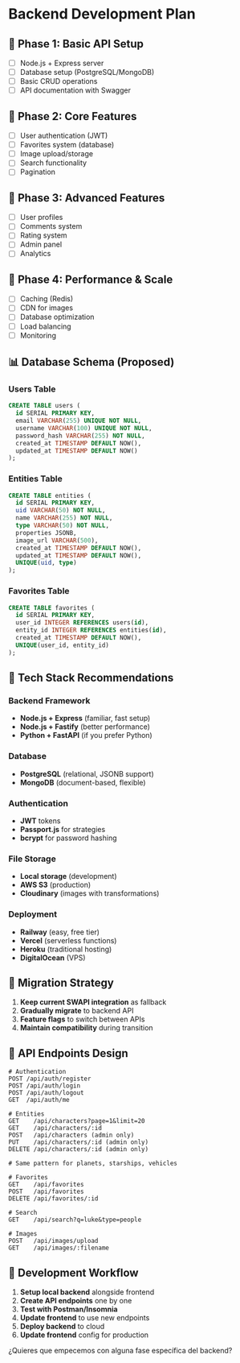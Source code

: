 # Backend Development Plan

## 🎯 Phase 1: Basic API Setup
- [ ] Node.js + Express server
- [ ] Database setup (PostgreSQL/MongoDB)
- [ ] Basic CRUD operations
- [ ] API documentation with Swagger

## 🎯 Phase 2: Core Features
- [ ] User authentication (JWT)
- [ ] Favorites system (database)
- [ ] Image upload/storage
- [ ] Search functionality
- [ ] Pagination

## 🎯 Phase 3: Advanced Features
- [ ] User profiles
- [ ] Comments system
- [ ] Rating system
- [ ] Admin panel
- [ ] Analytics

## 🎯 Phase 4: Performance & Scale
- [ ] Caching (Redis)
- [ ] CDN for images
- [ ] Database optimization
- [ ] Load balancing
- [ ] Monitoring

## 📊 Database Schema (Proposed)

### Users Table
```sql
CREATE TABLE users (
  id SERIAL PRIMARY KEY,
  email VARCHAR(255) UNIQUE NOT NULL,
  username VARCHAR(100) UNIQUE NOT NULL,
  password_hash VARCHAR(255) NOT NULL,
  created_at TIMESTAMP DEFAULT NOW(),
  updated_at TIMESTAMP DEFAULT NOW()
);
```

### Entities Table
```sql
CREATE TABLE entities (
  id SERIAL PRIMARY KEY,
  uid VARCHAR(50) NOT NULL,
  name VARCHAR(255) NOT NULL,
  type VARCHAR(50) NOT NULL,
  properties JSONB,
  image_url VARCHAR(500),
  created_at TIMESTAMP DEFAULT NOW(),
  updated_at TIMESTAMP DEFAULT NOW(),
  UNIQUE(uid, type)
);
```

### Favorites Table
```sql
CREATE TABLE favorites (
  id SERIAL PRIMARY KEY,
  user_id INTEGER REFERENCES users(id),
  entity_id INTEGER REFERENCES entities(id),
  created_at TIMESTAMP DEFAULT NOW(),
  UNIQUE(user_id, entity_id)
);
```

## 🔧 Tech Stack Recommendations

### Backend Framework
- **Node.js + Express** (familiar, fast setup)
- **Node.js + Fastify** (better performance)
- **Python + FastAPI** (if you prefer Python)

### Database
- **PostgreSQL** (relational, JSONB support)
- **MongoDB** (document-based, flexible)

### Authentication
- **JWT** tokens
- **Passport.js** for strategies
- **bcrypt** for password hashing

### File Storage
- **Local storage** (development)
- **AWS S3** (production)
- **Cloudinary** (images with transformations)

### Deployment
- **Railway** (easy, free tier)
- **Vercel** (serverless functions)
- **Heroku** (traditional hosting)
- **DigitalOcean** (VPS)

## 🚀 Migration Strategy

1. **Keep current SWAPI integration** as fallback
2. **Gradually migrate** to backend API
3. **Feature flags** to switch between APIs
4. **Maintain compatibility** during transition

## 📝 API Endpoints Design

```
# Authentication
POST /api/auth/register
POST /api/auth/login
POST /api/auth/logout
GET  /api/auth/me

# Entities
GET    /api/characters?page=1&limit=20
GET    /api/characters/:id
POST   /api/characters (admin only)
PUT    /api/characters/:id (admin only)
DELETE /api/characters/:id (admin only)

# Same pattern for planets, starships, vehicles

# Favorites
GET    /api/favorites
POST   /api/favorites
DELETE /api/favorites/:id

# Search
GET    /api/search?q=luke&type=people

# Images
POST   /api/images/upload
GET    /api/images/:filename
```

## 🔄 Development Workflow

1. **Setup local backend** alongside frontend
2. **Create API endpoints** one by one
3. **Test with Postman/Insomnia**
4. **Update frontend** to use new endpoints
5. **Deploy backend** to cloud
6. **Update frontend** config for production

¿Quieres que empecemos con alguna fase específica del backend?